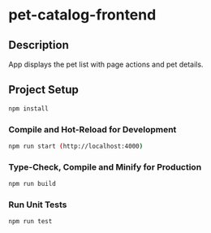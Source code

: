 # pet-catalog-frontend

## Description

App displays the pet list with page actions and pet details.

## Project Setup

```sh
npm install
```

### Compile and Hot-Reload for Development

```sh
npm run start (http://localhost:4000)
```

### Type-Check, Compile and Minify for Production

```sh
npm run build
```

### Run Unit Tests

```sh
npm run test
```
